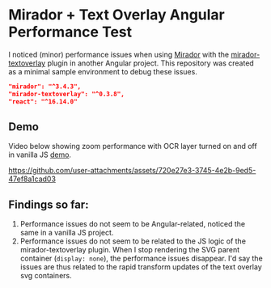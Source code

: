 # Mirador + Text Overlay Angular Performance Test

I noticed (minor) performance issues when using [Mirador](https://github.com/ProjectMirador/mirador) with the [mirador-textoverlay](https://github.com/dbmdz/mirador-textoverlay) plugin in another Angular project. This repository was created as a minimal sample environment to debug these issues.

```json
"mirador": "^3.4.3",
"mirador-textoverlay": "^0.3.8",
"react": "^16.14.0"
```

## Demo
Video below showing zoom performance with OCR layer turned on and off in vanilla JS [demo](https://github.com/Simon-Dirks/mirador-performance/blob/main/vanilla-js-vite/src/main.js).

https://github.com/user-attachments/assets/720e27e3-3745-4e2b-9ed5-47ef8a1cad03

## Findings so far:

1. Performance issues do not seem to be Angular-related, noticed the same in a vanilla JS project.
2. Performance issues do not seem to be related to the JS logic of the mirador-textoverlay plugin. When I stop rendering the SVG parent container (`display: none`), the performance issues disappear. I'd say the issues are thus related to the rapid transform updates of the text overlay svg containers.
